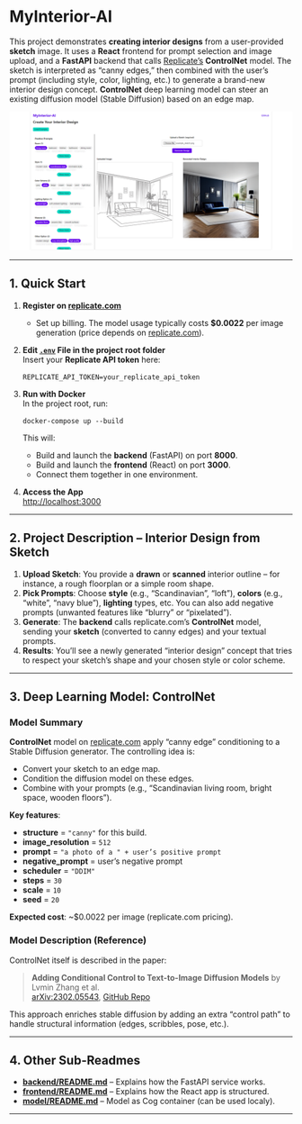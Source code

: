 # MyInterior-AI

This project demonstrates **creating interior designs** from a user-provided **sketch** image. It uses a **React** frontend for prompt selection and image upload, and a **FastAPI** backend that calls [Replicate’s](https://replicate.com/) **ControlNet** model. The sketch is interpreted as “canny edges,” then combined with the user’s prompt (including style, color, lighting, etc.) to generate a brand-new interior design concept. **ControlNet** deep learning model can steer an existing diffusion model (Stable Diffusion) based on an edge map.

![MainScreen](assets/MainScreen.png)

---

## 1. Quick Start

1. **Register on [replicate.com](https://replicate.com/)**  
   - Set up billing. The model usage typically costs **\$0.0022** per image generation (price depends on [replicate.com](https://replicate.com/)).

2. **Edit [`.env`](.env) File in the project root folder**  
   Insert your **Replicate API token** here:
   ```
   REPLICATE_API_TOKEN=your_replicate_api_token
   ```
3. **Run with Docker**  
   In the project root, run:
   ```
   docker-compose up --build
   ```
   This will:
   - Build and launch the **backend** (FastAPI) on port **8000**.  
   - Build and launch the **frontend** (React) on port **3000**.  
   - Connect them together in one environment.

4. **Access the App**  
   [http://localhost:3000](http://localhost:3000)
---

## 2. Project Description – Interior Design from Sketch

1. **Upload Sketch**: You provide a **drawn** or **scanned** interior outline – for instance, a rough floorplan or a simple room shape.  
2. **Pick Prompts**: Choose **style** (e.g., “Scandinavian”, “loft”), **colors** (e.g., “white”, “navy blue”), **lighting** types, etc. You can also add negative prompts (unwanted features like “blurry” or “pixelated”).  
3. **Generate**: The **backend** calls replicate.com’s **ControlNet** model, sending your **sketch** (converted to canny edges) and your textual prompts.  
4. **Results**: You’ll see a newly generated “interior design” concept that tries to respect your sketch’s shape and your chosen style or color scheme.

---

## 3. Deep Learning Model: ControlNet

### Model Summary

**ControlNet** model on [replicate.com](https://replicate.com/) apply “canny edge” conditioning to a Stable Diffusion generator. The controlling idea is:
- Convert your sketch to an edge map.  
- Condition the diffusion model on these edges.  
- Combine with your prompts (e.g., “Scandinavian living room, bright space, wooden floors”).

**Key features**:
- **structure** = `"canny"` for this build.  
- **image_resolution** = `512`  
- **prompt** = `"a photo of a " + user’s positive prompt`  
- **negative_prompt** = user’s negative prompt  
- **scheduler** = `"DDIM"`  
- **steps** = `30`  
- **scale** = `10`  
- **seed** = `20`  

**Expected cost**: ~\$0.0022 per image (replicate.com pricing).

### Model Description (Reference)
ControlNet itself is described in the paper:

> **Adding Conditional Control to Text-to-Image Diffusion Models** by Lvmin Zhang et al.  
> [arXiv:2302.05543](https://arxiv.org/abs/2302.05543), [GitHub Repo](https://github.com/lllyasviel/ControlNet)

This approach enriches stable diffusion by adding an extra “control path” to handle structural information (edges, scribbles, pose, etc.).

---

## 4. Other Sub-Readmes

- **[backend/README.md](./backend/README.md)** – Explains how the FastAPI service works.  
- **[frontend/README.md](./frontend/README.md)** – Explains how the React app is structured.
- **[model/README.md](./model/README.md)** – Model as Cog container (can be used localy).

---